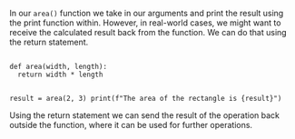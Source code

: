 In our `area()` function we take in our arguments and print the result using the print function within. However, in real-world cases, we might want to receive the calculated result back from the function. We can do that using the return statement.

<Editor lang="python">
<code>
def area(width, length):
  return width * length

result = area(2, 3)
print(f"The area of the rectangle is {result}")
</code>
</Editor>

Using the return statement we can send the result of the operation back outside the function, where it can be used for further operations.
